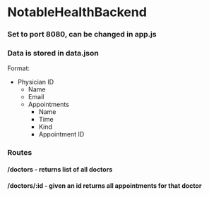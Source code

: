 # NotableHealthBackend

### Set to port 8080, can be changed in app.js

### Data is stored in data.json
Format: 
- Physician ID
  - Name
  - Email
  - Appointments
      - Name
      - Time
      - Kind
      - Appointment ID

### Routes
#### /doctors - returns list of all doctors
#### /doctors/:id - given an id returns all appointments for that doctor
